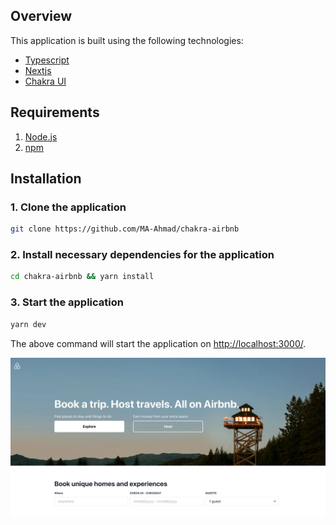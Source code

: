 ## Overview

This application is built using the following technologies:

- [Typescript](https://www.typescriptlang.org/)
- [Nextjs](https://nextjs.org/)
- [Chakra UI](https://chakra-ui.com)

## Requirements

1. [Node.js](https://nodejs.org/)
2. [npm](https://www.npmjs.com/)

## Installation

### 1. **Clone the application**

```sh
git clone https://github.com/MA-Ahmad/chakra-airbnb
```

### 2. **Install necessary dependencies for the application**

```sh
cd chakra-airbnb && yarn install
```

### 3. **Start the application**

```sh
yarn dev
```

The above command will start the application on [http://localhost:3000/](http://localhost:3000).

![Home Screen](/public/images/home.png)
